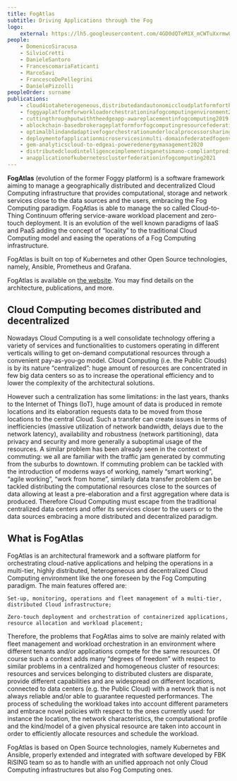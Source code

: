 ```yaml
---
title: FogAtlas 
subtitle: Driving Applications through the Fog
logo: 
    external: https://lh5.googleusercontent.com/4GD0dQTeM1X_mCWTuXxrmwQzt6_P4yyiajDXHDxKnYyhuNRa44FgLHMWaqhiwOhukxE7eq3519SK7CrxLh7S7LPlxQ2wczahP-od6OFoRedRd5fJ=w1280
people: 
    - DomenicoSiracusa
    - SilvioCretti
    - DanieleSantoro
    - FrancescomariaFaticanti
    - MarcoSavi
    - FrancescoDePellegrini
    - DanielePizzolli
peopleOrder: surname 
publications: 
    - cloud4iotaheterogeneous,distributedandautonomiccloudplatformfortheiot2016
    - foggyaplatformforworkloadorchestrationinafogcomputingenvironment2017
    - cuttingthroughputwiththeedgeapp-awareplacementinfogcomputing2019
    - ablockchain-basedbrokerageplatformforfogcomputingresourcefederation2020
    - optimalblindandadaptivefogorchestrationunderlocalprocessorsharing2020
    - deploymentofapplicationmicroservicesinmulti-domainfederatedfogenvironments2020
    - gem-analyticscloud-to-edgeai-poweredenergymanagement2020
    - distributedcloudintelligenceimplementinganetsimano-compliantpredictivecloudburstingsolutionusingopenstackandkubernetes2020
    - anapplicationofkubernetesclusterfederationinfogcomputing2021
---
```


**FogAtlas** (evolution of the former Foggy platform) is a software framework aiming to manage a geographically distributed and decentralized Cloud Computing infrastructure that provides computational, storage and network services close to the data sources and the users, embracing the Fog Computing paradigm. FogAtlas is able to manage the so called Cloud-to-Thing Continuum offering service-aware workload placement and zero-touch deployment. It is an evolution of the well known paradigms of IaaS and PaaS adding the concept of “locality” to the traditional Cloud Computing model and easing the operations of a Fog Computing infrastructure.

FogAtlas is built on top of Kubernetes and other Open Source technologies, namely, Ansible, Prometheus and Grafana.

FogAtlas is available on [the website](https://fogatlas.fbk.eu/home). You may find details on the architecture, publications, and more.

## Cloud Computing becomes distributed and decentralized

Nowadays Cloud Computing is a well consolidate technology offering a variety of services and functionalities to customers operating in different verticals willing to get on-demand computational resources through a convenient pay-as-you-go model. Cloud Computing (i.e. the Public Clouds) is by its nature “centralized”: huge amount of resources are concentrated in few big data centers so as to increase the operational efficiency and to lower the complexity of the architectural solutions.  

However such a centralization has some limitations: in the last years, thanks to the Internet of Things (IoT), huge amount of data is produced in remote locations and its elaboration requests data to be moved from those locations to the central Cloud. Such a transfer can create issues in terms of inefficiencies (massive utilization of network bandwidth, delays due to the network latency), availability and robustness (network partitioning), data privacy and security and more generally a suboptimal usage of the resources. A similar problem has been already seen in the context of commuting: we all are familiar with the traffic jam generated by commuting from the suburbs to downtown.  If commuting problem can be tackled with the introduction of moderns ways of working, namely “smart working”, “agile working”, “work from home”, similarly data transfer problem can be tackled distributing the computational resources close to the sources of data allowing at least a pre-elaboration and a first aggregation where data is produced. Therefore Cloud Computing must escape from the traditional centralized data centers and offer its services closer to the users or to the data sources embracing a more distributed and decentralized paradigm.

## What is FogAtlas

FogAtlas is an architectural framework and a software platform for orchestrating cloud-native applications and helping the operations in a multi-tier, highly distributed, heterogeneous and decentralized Cloud Computing environment like the one foreseen by the Fog Computing paradigm. The main features offered are:

    Set-up, monitoring, operations and fleet management of a multi-tier, distributed Cloud infrastructure;

    Zero-touch deployment and orchestration of containerized applications, resource allocation and workload placement;

Therefore, the problems that FogAtlas aims to solve are mainly related with fleet management and workload orchestration in an environment where different tenants and/or applications compete for the same resources. Of course such a context adds many “degrees of freedom” with respect to similar problems in a centralized and homogeneous cluster of resources: resources and services belonging to distributed clusters are disparate, provide different capabilities and are widespread on different locations, connected to data centers (e.g. the Public Cloud) with a network that is not always reliable and/or able to guarantee requested performances. The process of scheduling the workload takes into account different parameters and embrace novel policies with respect to the ones currently used: for instance the location, the network characteristics, the computational profile and the kind/model of a given physical resource are taken into account in order to efficiently allocate resources and schedule the workload.

FogAtlas is based on Open Source technologies, namely Kubernetes and Ansible, properly extended and integrated with software developed by FBK RiSING team so as to handle with an unified approach not only Cloud Computing infrastructures but also Fog Computing ones.